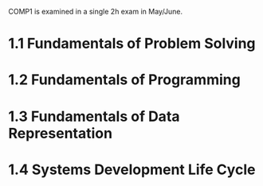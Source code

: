 COMP1 is examined in a single 2h exam in May/June.

1.1 Fundamentals of Problem Solving
===================================

1.2 Fundamentals of Programming
===============================

1.3 Fundamentals of Data Representation
=======================================

1.4 Systems Development Life Cycle
==================================
